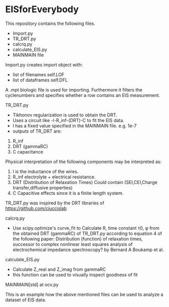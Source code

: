 # EISforEverybody
This repository contains the following files.
- Import.py
- TR_DRT.py
- calcrq.py
- calculate_EIS.py
- MAINMAIN file

Import.py
creates import object with:
- list of filenames self.LOF
- list of dataframes self.DFL 

A .mpt biologic file is used for importing.
Furthermore it filters the cyclenumbers and specifies whether a row contains an EIS measurement.

TR_DRT.py
- Tikhonov regularization is used to obtain the DRT.
- Uses a circuit like -l-R_inf-(DRT)-C to fit the EIS data. 
- l has a fixed value specified in the MAINMAIN file. e.g. 1e-7
- outputs of TR_DRT are:
1. R_inf
2. DRT (gammaRC)
3. C capacitance

Physical interpretation of the following components may be interpreted as:
1. l is the inductance of the wires.
2. R_inf electrolyte + electrical resistance.
3. DRT (Distribution of Relaxation Times) Could contain (SEI,CEI,Charge transfer,diffusive properties)
4. C Capacitive effects since it is a finite length system.

TR_DRT.py was inspired by the DRT libraries of https://github.com/ciuccislab

calcrq.py
- Use scipy.optimize's curve_fit to Calculate R, time constant τ0, φ from the obtained DRT (gammaRC) of TR_DRT.py according to equation 4 of the following paper:
Distribution (function) of relaxation times, successor to complex nonlinear least squares analysis of electrochemical impedance spectroscopy? by Bernard A Boukamp et al.

calculate_EIS.py
- Calculate Z_real and Z_imag from gammaRC
- this function can be used to visually inspect goodness of fit

MAINMAIN[std] at ocv.py

This is an example how the above mentioned files can be used to analyze a dataset of EIS data.
